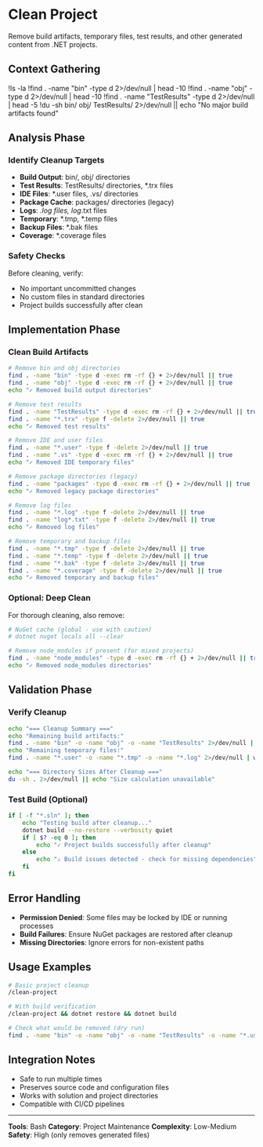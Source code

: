 # Clean Project

Remove build artifacts, temporary files, test results, and other generated content from .NET projects.

## Context Gathering

!ls -la
!find . -name "bin" -type d 2>/dev/null | head -10
!find . -name "obj" -type d 2>/dev/null | head -10
!find . -name "TestResults" -type d 2>/dev/null | head -5
!du -sh bin/ obj/ TestResults/ 2>/dev/null || echo "No major build artifacts found"

## Analysis Phase

### Identify Cleanup Targets
- **Build Output**: bin/, obj/ directories
- **Test Results**: TestResults/ directories, *.trx files
- **IDE Files**: *.user files, .vs/ directories
- **Package Cache**: packages/ directories (legacy)
- **Logs**: *.log files, log*.txt files
- **Temporary**: *.tmp, *.temp files
- **Backup Files**: *.bak files
- **Coverage**: *.coverage files

### Safety Checks
Before cleaning, verify:
- No important uncommitted changes
- No custom files in standard directories
- Project builds successfully after clean

## Implementation Phase

### Clean Build Artifacts
```bash
# Remove bin and obj directories
find . -name "bin" -type d -exec rm -rf {} + 2>/dev/null || true
find . -name "obj" -type d -exec rm -rf {} + 2>/dev/null || true
echo "✓ Removed build output directories"

# Remove test results
find . -name "TestResults" -type d -exec rm -rf {} + 2>/dev/null || true
find . -name "*.trx" -type f -delete 2>/dev/null || true
echo "✓ Removed test results"

# Remove IDE and user files
find . -name "*.user" -type f -delete 2>/dev/null || true
find . -name ".vs" -type d -exec rm -rf {} + 2>/dev/null || true
echo "✓ Removed IDE temporary files"

# Remove package directories (legacy)
find . -name "packages" -type d -exec rm -rf {} + 2>/dev/null || true
echo "✓ Removed legacy package directories"

# Remove log files
find . -name "*.log" -type f -delete 2>/dev/null || true
find . -name "log*.txt" -type f -delete 2>/dev/null || true
echo "✓ Removed log files"

# Remove temporary and backup files
find . -name "*.tmp" -type f -delete 2>/dev/null || true
find . -name "*.temp" -type f -delete 2>/dev/null || true
find . -name "*.bak" -type f -delete 2>/dev/null || true
find . -name "*.coverage" -type f -delete 2>/dev/null || true
echo "✓ Removed temporary and backup files"
```

### Optional: Deep Clean
For thorough cleaning, also remove:
```bash
# NuGet cache (global - use with caution)
# dotnet nuget locals all --clear

# Remove node_modules if present (for mixed projects)
find . -name "node_modules" -type d -exec rm -rf {} + 2>/dev/null || true
echo "✓ Removed node_modules directories"
```

## Validation Phase

### Verify Cleanup
```bash
echo "=== Cleanup Summary ==="
echo "Remaining build artifacts:"
find . -name "bin" -o -name "obj" -o -name "TestResults" 2>/dev/null | wc -l
echo "Remaining temporary files:"
find . -name "*.user" -o -name "*.tmp" -o -name "*.log" 2>/dev/null | wc -l

echo "=== Directory Sizes After Cleanup ==="
du -sh . 2>/dev/null || echo "Size calculation unavailable"
```

### Test Build (Optional)
```bash
if [ -f "*.sln" ]; then
    echo "Testing build after cleanup..."
    dotnet build --no-restore --verbosity quiet
    if [ $? -eq 0 ]; then
        echo "✓ Project builds successfully after cleanup"
    else
        echo "⚠ Build issues detected - check for missing dependencies"
    fi
fi
```

## Error Handling

- **Permission Denied**: Some files may be locked by IDE or running processes
- **Build Failures**: Ensure NuGet packages are restored after cleanup
- **Missing Directories**: Ignore errors for non-existent paths

## Usage Examples

```bash
# Basic project cleanup
/clean-project

# With build verification
/clean-project && dotnet restore && dotnet build

# Check what would be removed (dry run)
find . -name "bin" -o -name "obj" -o -name "TestResults" -o -name "*.user" -o -name "*.log"
```

## Integration Notes

- Safe to run multiple times
- Preserves source code and configuration files
- Works with solution and project directories
- Compatible with CI/CD pipelines

---

**Tools**: Bash
**Category**: Project Maintenance
**Complexity**: Low-Medium
**Safety**: High (only removes generated files)